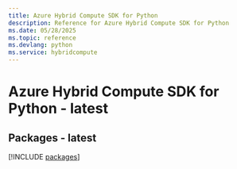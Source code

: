 ```yaml
---
title: Azure Hybrid Compute SDK for Python
description: Reference for Azure Hybrid Compute SDK for Python
ms.date: 05/28/2025
ms.topic: reference
ms.devlang: python
ms.service: hybridcompute
---
```

# Azure Hybrid Compute SDK for Python - latest
## Packages - latest
[!INCLUDE [packages](hybrid-compute-index.md)]